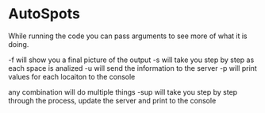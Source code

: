 # AutoSpots

While running the code you can pass arguments to see more of what it is doing.

-f will show you a final picture of the output
-s will take you step by step as each space is analized
-u will send the information to the server 
-p will print values for each locaiton to the console

any combination will do multiple things
-sup will take you step by step through the process, update the server 
and print to the console
